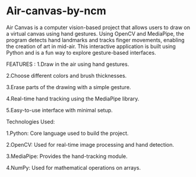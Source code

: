 # Air-canvas-by-ncm

Air Canvas is a computer vision-based project that allows users to draw on a virtual canvas using hand gestures. Using OpenCV and MediaPipe, the program detects hand landmarks and tracks finger movements, enabling the creation of art in mid-air. This interactive application is built using Python and is a fun way to explore gesture-based interfaces.

FEATURES :
1.Draw in the air using hand gestures.

2.Choose different colors and brush thicknesses.

3.Erase parts of the drawing with a simple gesture.

4.Real-time hand tracking using the MediaPipe library.

5.Easy-to-use interface with minimal setup.

Technologies Used:

1.Python: Core language used to build the project.

2.OpenCV: Used for real-time image processing and hand detection.

3.MediaPipe: Provides the hand-tracking module.

4.NumPy: Used for mathematical operations on arrays.

